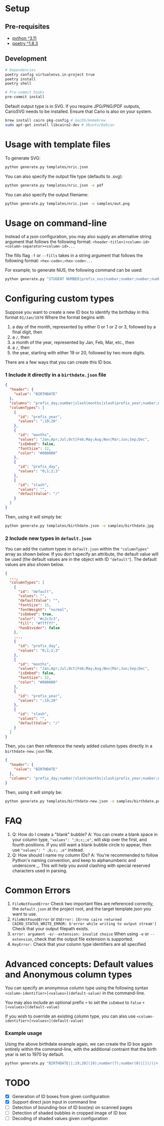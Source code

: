 # Setup

## Pre-requisites

- [python ^3.11](https://www.python.org/)
- [poetry ^1.8.3](https://python-poetry.org/docs/)

## Development

```sh
# Dependencies
poetry config virtualenvs.in-project true
poetry install
poetry shell

# Pre-commit hooks
pre-commit install
```

Default output type is in SVG. If you require JPG/PNG/PDF outputs, CarioSVG needs to be installed.
Ensure that Cario is also on your system.

```sh
brew install cairo pkg-config # macOS/Homebrew
sudo apt-get install libcairo2-dev # Ubuntu/Debian
```

# Usage with template files

To generate SVG:

```sh
python generate.py templates/nric.json
```

You can also specify the output file type (defaults to .svg):

```sh
python generate.py templates/nric.json -e pdf
```

You can also specify the output filename:

```sh
python generate.py templates/nric.json -o samples/out.png
```

# Usage on command-line

Instead of a json configuration, you may also supply an alternative string argument that follows the following format:
`<header-title>|<column-id><column-separator><column-id>...`

The fills flag `-f` or `--fills` takes in a string argument that follows the following format:
`<hex-code>;<hex-code>...`

For example, to generate NUS, the following command can be used:

```sh
python generate.py "STUDENT NUMBER|prefix_nus|number;number;number;number;number;number;number|postfix_nus" -f "#ffffff;#ebf3ff" -o samples/nus.png
```

# Configuring custom types

Suppose you want to create a new ID box to identify the birthday in this format `01/Jan/1970`
Where the format begins with

1. a day of the month, represented by either 0 or 1 or 2 or 3, followed by a final digit, then
2. a `/`, then
3. a month of the year, represented by Jan, Feb, Mar, etc., then
4. a `/`, then
5. the year, starting with either 19 or 20, followed by two more digits.

There are a few ways that you can create this ID box.

### 1 Include it directly in a `birthdate.json` file

```json
{
  "header": {
    "value": "BIRTHDATE"
  },
  "columns": "prefix_day;number|slash|months|slash|prefix_year;number;number",
  "columnTypes": [
    {
      "id": "prefix_year",
      "values": ";19;20"
    },
    {
      "id": "months",
      "values": "Jan;Apr;Jul;Oct|Feb;May;Aug;Nov|Mar;Jun;Sep;Dec",
      "isEmbed": false,
      "fontSize": 12,
      "color": "#000000"
    },
    {
      "id": "prefix_day",
      "values": "0;1;2;3"
    },
    {
      "id": "slash",
      "values": "",
      "defaultValue": "/"
    }
  ]
}
```

Then, using it will simply be:

```sh
python generate.py templates/birthdate.json -o samples/birthdate.jpg
```

### 2 Include new types in `default.json`

You can add the custom types in `default.json` within the `"columnTypes"` array as shown below. If you don't specify an attribute, the default value will be used (the default values are in the object with ID `"default"`). The default values are also shown below.

```json
{
  ...,
  "columnTypes": [
    {
      "id": "default",
      "values": "",
      "defaultValue": "",
      "fontSize": 15,
      "fontWeight": "normal",
      "isEmbed": true,
      "color": "#c2c3c3",
      "fill": "#ffffff",
      "hasDivider": false
    },
    ...,
    {
      "id": "prefix_day",
      "values": "0;1;2;3"
    },
    {
      "id": "months",
      "values": "Jan;Apr;Jul;Oct|Feb;May;Aug;Nov|Mar;Jun;Sep;Dec",
      "isEmbed": false,
      "fontSize": 12,
      "color": "#000000"
    },
    {
      "id": "prefix_year",
      "values": ";19;20"
    },
    {
      "id": "slash",
      "values": "",
      "defaultValue": "/"
    }
  ]
}
```

Then, you can then reference the newly added column types directly in a `birthdate-new.json` file.

```json
{
  "header": {
    "value": "BIRTHDATE"
  },
  "columns": "prefix_day;number|slash|months|slash|prefix_year;number;number"
}
```

Then, using it will simply be:

```sh
python generate.py templates/birthdate-new.json -o samples/birthdate.pdf
```

# FAQ

1. Q: How do I create a "blank" bubble?
   A: You can create a blank space in your column type, `"values": ";b;c;;e"`, will skip over the first, and fourth positions. If you still want a blank bubble circle to appear, then use `"values": " ;b;c; ;e"` instead.
2. Q: How should I name my column IDs?
   A: You're recommended to follow Python's naming convention, and keep to alphanumberic and underscore \_. This will help you avoid clashing with special reserved characters used in parsing.

# Common Errors

1. `FileNotFoundError`
   Check two important files are referenced correctly, the `default.json` at the project root, and the target template json you want to use.
2. `FileNotFoundError` or `OSError: [Errno cairo returned CAIRO_STATUS_WRITE_ERROR: b'error while writing to output stream']`
   Check that your output filepath exists.
3. `error: argument -e/--extension: invalid choice`
   When using `-e` or `--extension`, check that the output file extension is supported.
4. `KeyError:`
   Check that your column type identifiers are all specified

# Advanced concepts: Default values and Anonymous column types

You can specify an anonymous column type using the following syntax
`<column-identifier>[<values>](default-value)`
in the command-line.

You may also include an optional prefix `+` to set the `isEmbed` to `false`
`+[<values>](default-value)`

If you wish to override an existing column type, you can also use
`<column-identifier>[<values>](default-value)`

### Example usage

Using the above birthdate example again, we can create the ID box again entirely within the command-line, with the additional contraint that the birth year is set to 1970 by default.

```sh
python generate.py "BIRTHDATE|[;19;20](19);number(7);number(0)|[](/)|+[Jan;Apr;Jul;Oct|Feb;May;Aug;Nov|Mar;Jun;Sep;Dec]|[](/)|[0;1;2;3];number" -o samples/birthdate.jpg
```

# TODO

- [x] Generation of ID boxes from given configuration
- [x] Support direct json input in command line
- [ ] Detection of bounding-box of ID box(es) on scanned pages
- [ ] Detection of shaded bubbles in cropped image of ID box
- [ ] Decoding of shaded values given configuration
